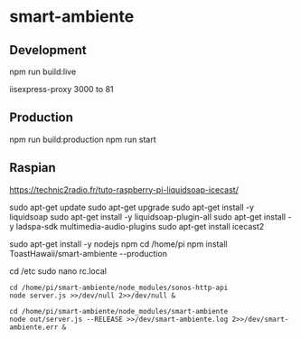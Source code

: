 # smart-ambiente

## Development

npm run build:live

iisexpress-proxy 3000 to 81

## Production

npm run build:production
npm run start

## Raspian

https://technic2radio.fr/tuto-raspberry-pi-liquidsoap-icecast/

sudo apt-get update
sudo apt-get upgrade
sudo apt-get install -y liquidsoap
sudo apt-get install -y liquidsoap-plugin-all
sudo apt-get install -y ladspa-sdk multimedia-audio-plugins
sudo apt-get install icecast2

sudo apt-get install -y nodejs npm
cd /home/pi
npm install ToastHawaii/smart-ambiente --production

cd /etc
sudo nano rc.local

    cd /home/pi/smart-ambiente/node_modules/sonos-http-api
    node server.js >>/dev/null 2>>/dev/null &

    cd /home/pi/smart-ambiente/node_modules/smart-ambiente
    node out/server.js --RELEASE >>/dev/smart-ambiente.log 2>>/dev/smart-ambiente.err &
